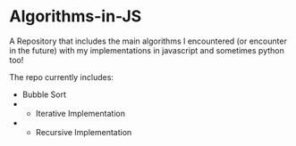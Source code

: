 # Algorithms-in-JS
A Repository that includes the main algorithms I encountered (or encounter in the future) with my implementations in javascript and sometimes python too!


The repo currently includes:
- Bubble Sort
- - Iterative Implementation
- - Recursive Implementation
